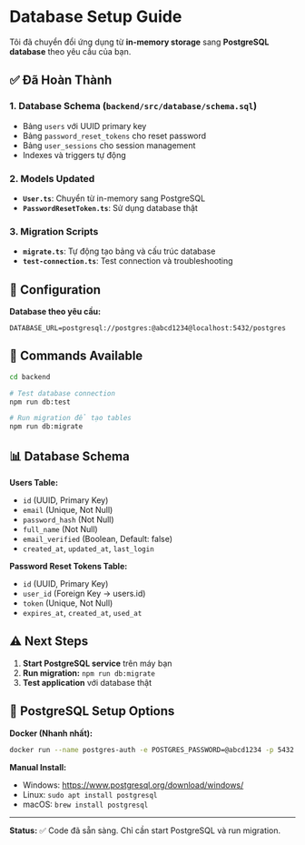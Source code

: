 # Database Setup Guide

Tôi đã chuyển đổi ứng dụng từ **in-memory storage** sang **PostgreSQL database** theo yêu cầu của bạn.

## ✅ Đã Hoàn Thành

### 1. Database Schema (`backend/src/database/schema.sql`)
- Bảng `users` với UUID primary key
- Bảng `password_reset_tokens` cho reset password  
- Bảng `user_sessions` cho session management
- Indexes và triggers tự động

### 2. Models Updated
- **`User.ts`**: Chuyển từ in-memory sang PostgreSQL
- **`PasswordResetToken.ts`**: Sử dụng database thật

### 3. Migration Scripts  
- **`migrate.ts`**: Tự động tạo bảng và cấu trúc database
- **`test-connection.ts`**: Test connection và troubleshooting

## 🎯 Configuration

**Database theo yêu cầu:**
```env
DATABASE_URL=postgresql://postgres:@abcd1234@localhost:5432/postgres
```

## 🚀 Commands Available

```bash
cd backend

# Test database connection
npm run db:test

# Run migration để tạo tables  
npm run db:migrate
```

## 📊 Database Schema

**Users Table:**
- `id` (UUID, Primary Key)
- `email` (Unique, Not Null)
- `password_hash` (Not Null)
- `full_name` (Not Null)
- `email_verified` (Boolean, Default: false)
- `created_at`, `updated_at`, `last_login`

**Password Reset Tokens Table:**
- `id` (UUID, Primary Key)
- `user_id` (Foreign Key → users.id)
- `token` (Unique, Not Null)
- `expires_at`, `created_at`, `used_at`

## ⚠️ Next Steps

1. **Start PostgreSQL service** trên máy bạn
2. **Run migration:** `npm run db:migrate`
3. **Test application** với database thật

## 🔧 PostgreSQL Setup Options

**Docker (Nhanh nhất):**
```bash
docker run --name postgres-auth -e POSTGRES_PASSWORD=@abcd1234 -p 5432:5432 -d postgres:15
```

**Manual Install:**
- Windows: https://www.postgresql.org/download/windows/
- Linux: `sudo apt install postgresql`
- macOS: `brew install postgresql`

---

**Status:** ✅ Code đã sẵn sàng. Chỉ cần start PostgreSQL và run migration.